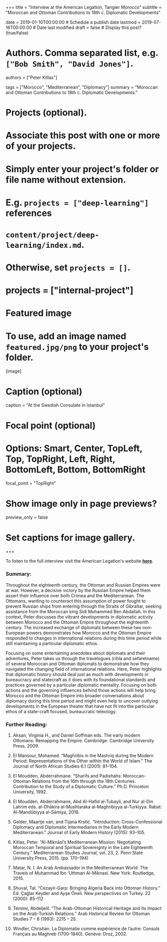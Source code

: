 +++
title = "Interview at the American Legation, Tangier Morocco"
subtitle = "Moroccan and Ottoman Contributions to 18th c. Diplomatic Developments"

date = 2019-01-10T00:00:00  # Schedule a publish date
lastmod = 2019-07-16T00:00:00  # Date last modified
draft = false  # Display this post? (true/false)

# Authors. Comma separated list, e.g. `["Bob Smith", "David Jones"]`.
authors = ["Peter Kitlas"]

tags = ["Morocco", "Mediterranean", "Diplomacy"]
summary = "Moroccan and Ottoman Contributions to 18th c. Diplomatic Developments."

# Projects (optional).
#   Associate this post with one or more of your projects.
#   Simply enter your project's folder or file name without extension.
#   E.g. `projects = ["deep-learning"]` references 
#   `content/project/deep-learning/index.md`.
#   Otherwise, set `projects = []`.
# projects = ["internal-project"]

# Featured image
# To use, add an image named `featured.jpg/png` to your project's folder. 
[image]
  # Caption (optional)
  caption = "At the Swedish Consulate in Istanbul"

  # Focal point (optional)
  # Options: Smart, Center, TopLeft, Top, TopRight, Left, Right, BottomLeft, Bottom, BottomRight
  focal_point = "TopRight"

  # Show image only in page previews?
  preview_only = false

# Set captions for image gallery.

+++

To listen to the full interview visit the American Legation's website [**here**](https://legation.ipower.com/blog/?p=1924).

### Summary:

Throughout the eighteenth century, the Ottoman and Russian Empires were at war. However, a decisive victory by the Russian Empire helped them assert their influence over both Crimea and the Mediterranean. The Ottomans, wanting to counteract this assumption of power fought to prevent Russian ships from entering through the Straits of Gibraltar, seeking assistance from the Moroccan king Sidi Muhammed Ben Abdallah. In this context, Peter discusses the vibrant developments in diplomatic activity between Morocco and the Ottoman Empire throughout the eighteenth century. The increased exchange of diplomats between these two non-European powers demonstrates how Morocco and the Ottoman Empire responded to changes in international relations during this time period while still maintaining a particular diplomatic ethos.

Focusing on some entertaining anecdotes about diplomats and their adventures, Peter takes us through the travelogues (riḥla and sefaretname) of several  Moroccan and Ottoman diplomats to demonstrate how they navigated the changing field of international relations. Here, Peter highlights that diplomatic history should deal just as much with developments in bureaucracy and statecraft as it does with its foundational standards and practices governed by a particular diplomatic mentality. Focusing on both actions and the governing influences behind those actions will help bring Morocco and the Ottoman Empire into broader conversations about diplomacy during this time period and might even help to uncover outlying developments in the European theater that have not fit into the particular ethos of a state-craft focused, bureaucratic teleology.

### Further Reading:

1) Aksan, Virginia H., and Daniel Goffman eds. The early modern Ottomans: Remapping the Empire. Cambridge: Cambridge University Press, 2009.

2) El Mansour, Mohamed. “Maghribis in the Mashriq during the Modern Period: Representations of the Other within the World of Islam.” The Journal of North African Studies 6.1 (2001): 81–104.

3) El Moudden, Abderrahmane.  “Sharifs and Padishahs: Moroccan-Ottoman Relations from the 16th through the 18th Centuries. Contribution to the Study of a Diplomatic Culture.” Ph.D. Princeton University, 1992.

4) El Moudden, Abderrahmane, Abd Al-Hafid al-Tubayli, and Nur al-Din Lahrim eds. al-Dhākira al-Mushtaraka al-Maghribiyya al-Turkiyya. Rabat: Al-Mandūbiyya al-Sāmiya, 2018.

5) Gelder, Maartje van, and Tijana Krstić. “Introduction: Cross-Confessional Diplomacy and Diplomatic Intermediaries in the Early Modern Mediterranean.” Journal of Early Modern History (2015): 93–105.

6) Kitlas, Peter. “Al-Miknāsī’s Mediterranean Mission: Negotiating Moroccan Temporal and Spiritual Sovereignty in the Late Eighteenth Century.” Mediterranean Studies Journal, vol. 23, 2. Penn State University Press, 2015. (pp. 170–194)

7) Matar, N. I. An Arab Ambassador in the Mediterranean World: The Travels of Muḥammad Ibn ʻUthman Al-Miknasi. New York: Routledge, 2015.

8) Shuval, Tal. “Cezayir-Garp: Bringing Algeria Back into Ottoman History.” Ed. Çağlar Keyder and Ayşe Öneli. New perspectives on Turkey. 22 (2000): 85–112

9) Témimi, Abdeljelil. “The Arab-Ottoman Historical Heritage and Its Impact on the Arab-Turkish Relations.” Arab Historical Review for Ottoman Studies 7 – 8 (1993): 2215 – 25.

10) Windler, Christian. La Diplomatie comme expérience de l’autre: Consuls Français au Maghreb (1700-1840). Genève: Droz, 2002.

